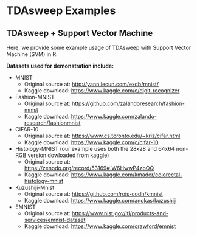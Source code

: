 # TDAsweep Examples
## TDAsweep + Support Vector Machine
Here, we provide some example usage of TDAsweep with Support Vector Machine (SVM) in R. 

**Datasets used for demonstration include:**
- MNIST
  - Original source at: http://yann.lecun.com/exdb/mnist/
  - Kaggle download: https://www.kaggle.com/c/digit-recognizer
- Fashion-MNIST 
  - Original source at: https://github.com/zalandoresearch/fashion-mnist
  - Kaggle download: https://www.kaggle.com/zalando-research/fashionmnist
- CIFAR-10 
    - Original source at: https://www.cs.toronto.edu/~kriz/cifar.html
    - Kaggle download: https://www.kaggle.com/c/cifar-10
- Histology-MNIST (our example uses both the 28x28 and 64x64 non-RGB version dowloaded from kaggle)
    - Original source at:  https://zenodo.org/record/53169#.W6HwwP4zbOQ
    - Kaggle download: https://www.kaggle.com/kmader/colorectal-histology-mnist
- Kuzushiji-Mnist 
    - Original source at: https://github.com/rois-codh/kmnist
    - Kaggle download: https://www.kaggle.com/anokas/kuzushiji
- EMNIST 
    - Original source at: https://www.nist.gov/itl/products-and-services/emnist-dataset
    - Kaggle download: https://www.kaggle.com/crawford/emnist


